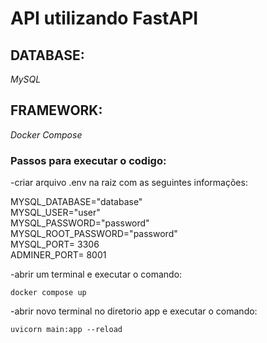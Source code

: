 # API utilizando FastAPI 

## DATABASE:

*MySQL*

## FRAMEWORK:

*Docker Compose*



### Passos para executar o codigo:

-criar arquivo .env na raiz com as seguintes informações:

MYSQL_DATABASE="database"  
MYSQL_USER="user"  
MYSQL_PASSWORD="password"  
MYSQL_ROOT_PASSWORD="password"  
MYSQL_PORT= 3306  
ADMINER_PORT= 8001

-abrir um terminal e executar o comando:

```docker compose up```

-abrir novo terminal no diretorio app e executar o comando:

```uvicorn main:app --reload```